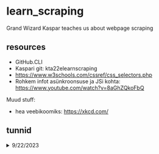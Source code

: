# learn_scraping
Grand Wizard Kaspar teaches us about webpage scraping

## resources
- GitHub.CLI
- Kaspari git: kta22elearnscraping 
- https://www.w3schools.com/cssref/css_selectors.php
- Rohkem infot asünkroonsuse ja JSi kohta: https://www.youtube.com/watch?v=8aGhZQkoFbQ

Muud stuff:
- hea veebikoomiks: https://xkcd.com/


## tunnid

<details>
    <Summary>9/22/2023</Summary>
    
1) Tõmbasime alla github.cli, et reposid saaks mugavalt ja luua läbi terminali (NB! GitBash otse ei tööta korrektselt. Tööriist selle jaoks liiga graafiline, jooksutame GitBashi läbi windows terminali.)
2) Veidi litsentsidest:
    - https://choosealicense.com/
    - http://www.wtfpl.net/about/
3) Tööriistad:
    - node.js
    - axios (https://github.com/axios/axios#installing)
    - Cheerio (https://cheerio.js.org/docs/intro)
4) Node ei kasuta defaultina import vaid require, sellest saab ümber järgmiste trikkidega:
    - nimetada fail ümber .js -> .mjs
    - muuta package.jsonis main file tüübiks (lisada juurde) ->  "type": "module"
5) Parcel (https://parceljs.org/getting-started/webapp/) lightweight bundle, mis pakib sisu kokku üheks javascriptiks, et brauseris sisu kuvada.
6) API kaudu on võimalik saada kätte, mis iganes infot API pakub, kellele iganes on lubatud API ligipääs, kuid HTMLi lugemiseks on vaja veidi teisi vahendeid, ntks Cheerio.
    - Otsime lehe (https://xkcd.com/) HTMList välja õige unikaalse selektori, et jõuda sisuni, mis meid huvitab.
    - <div id="comic">
7) async funk JS: https://masteringjs.io/tutorials/node/sleep


</details>